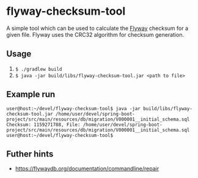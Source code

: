 # flyway-checksum-tool

A simple tool which can be used to calculate the [Flyway](https://flywaydb.org)
checksum for a given file. Flyway uses the CRC32 algorithm for checksum generation. 

## Usage

1. `$ ./gradlew build`
1. `$ java -jar build/libs/flyway-checksum-tool.jar <path to file>`

## Example run

```shell script
user@host:~/devel/flyway-checksum-tool$ java -jar build/libs/flyway-checksum-tool.jar /home/user/devel/spring-boot-project/src/main/resources/db/migration/V000001__initial_schema.sql
Checksum: 1159271788, File: /home/user/devel/spring-boot-project/src/main/resources/db/migration/V000001__initial_schema.sql
user@host:~/devel/flyway-checksum-tool$ 
```

## Futher hints

* https://flywaydb.org/documentation/commandline/repair
